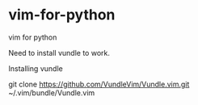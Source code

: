vim-for-python
==============

vim for python


Need to install vundle to work.

Installing vundle

git clone https://github.com/VundleVim/Vundle.vim.git ~/.vim/bundle/Vundle.vim
